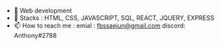 - 🌱 Web development
- 💬 Stacks : HTML, CSS, JAVASCRIPT, SQL, REACT, JQUERY, EXPRESS
- 📫 How to reach me : 
emial : fbssaejun@gmail.com
discord: Anthony#2788

<!---
fbssaejun/fbssaejun is a ✨ special ✨ repository because its `README.md` (this file) appears on your GitHub profile.
You can click the Preview link to take a look at your changes.
--->
